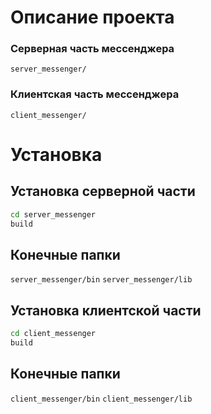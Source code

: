 # Описание проекта

### Серверная часть мессенджера
```server_messenger/``` 
### Клиентская часть мессенджера
```client_messenger/``` 

# Установка
## Установка серверной части
```bash
cd server_messenger
build
```
## Конечные папки
```server_messenger/bin```
```server_messenger/lib``` 

## Установка клиентской части
```bash
cd client_messenger
build
```
## Конечные папки
```client_messenger/bin```
```client_messenger/lib```
